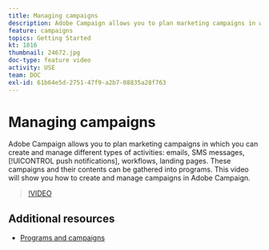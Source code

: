 ```yaml
---
title: Managing campaigns
description: Adobe Campaign allows you to plan marketing campaigns in which you can create and manage different types of activities. This video will show you how to create and manage campaigns in Adobe Campaign.
feature: campaigns
topics: Getting Started
kt: 1816
thumbnail: 24672.jpg
doc-type: feature video
activity: USE
team: DOC
exl-id: 61b64e5d-2751-47f9-a2b7-08835a28f763
---
```

# Managing campaigns

Adobe Campaign allows you to plan marketing campaigns in which you can create and manage different types of activities: emails, SMS messages, [!UICONTROL push notifications], workflows, landing pages. These campaigns and their contents can be gathered into programs. This video will show you how to create and manage campaigns in Adobe Campaign.

>[!VIDEO](https://video.tv.adobe.com/v/24672?quality=12)

## Additional resources

* [Programs and campaigns](https://experienceleague.adobe.com/docs/campaign-standard/using/getting-started/marketing-plans/programs-and-campaigns.html)
